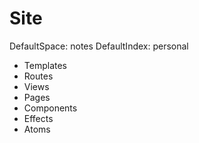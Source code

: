 # Site

DefaultSpace: notes
DefaultIndex: personal

- Templates
- Routes
- Views
- Pages
- Components
- Effects
- Atoms